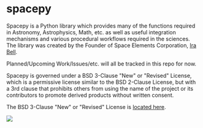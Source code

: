 # spacepy

Spacepy is a Python library which provides many of the functions required in Astronomy, Astrophysics, Math, etc. as well as useful integration mechanisms and various procedural workflows required in the sciences. The library was created by the Founder of Space Elements Corporation, [Ira Bell](https://github.com/IraLeeBell). 

Planned/Upcoming Work/Issues/etc. will all be tracked in this repo for now. 

Spacepy is governed under a BSD 3-Clause "New" or "Revised" License, which is a permissive license similar to the BSD 2-Clause License, but with a 3rd clause that prohibits others from using the name of the project or its contributors to promote derived products without written consent.

The BSD 3-Clause "New" or "Revised" License is [located here](https://github.com/SpaceElements/spacepy/blob/main/LICENSE).

![](https://www.spaceelements.com/wp-content/uploads/2022/03/space-elements-square-logo.jpg)
